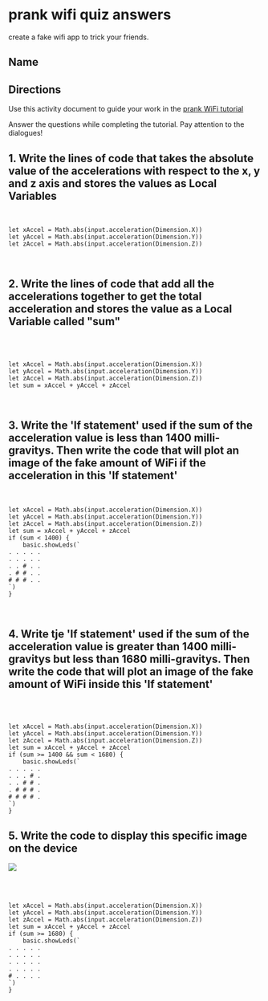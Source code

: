# prank wifi quiz answers

create a fake wifi app to trick your friends.

## Name

## Directions

Use this activity document to guide your work in the [prank WiFi tutorial](/lessons/prank-wifi/tutorial)

Answer the questions while completing the tutorial. Pay attention to the dialogues!

## 1. Write the lines of code that takes the absolute value of the accelerations with respect to the x, y and z axis and stores the values as Local Variables

<br/>

```blocks
let xAccel = Math.abs(input.acceleration(Dimension.X))
let yAccel = Math.abs(input.acceleration(Dimension.Y))
let zAccel = Math.abs(input.acceleration(Dimension.Z))
```

<br/>

## 2. Write the lines of code that add all the accelerations together to get the total acceleration and stores the value as a Local Variable called "sum"

<br/>

<br/>

```blocks
let xAccel = Math.abs(input.acceleration(Dimension.X))
let yAccel = Math.abs(input.acceleration(Dimension.Y))
let zAccel = Math.abs(input.acceleration(Dimension.Z))
let sum = xAccel + yAccel + zAccel
```

<br/>

## 3. Write the 'If statement' used if the sum of the acceleration value is less than 1400 milli-gravitys. Then write the code that will plot an image of the fake amount of WiFi if the acceleration in this 'If statement'

<br/>

```blocks
let xAccel = Math.abs(input.acceleration(Dimension.X))
let yAccel = Math.abs(input.acceleration(Dimension.Y))
let zAccel = Math.abs(input.acceleration(Dimension.Z))
let sum = xAccel + yAccel + zAccel
if (sum < 1400) {
    basic.showLeds(`
. . . . .
. . . . .
. . # . .
. # # . .
# # # . .
`)
}
```

<br/>

## 4. Write tje 'If statement' used if the sum of the acceleration value is greater than 1400 milli-gravitys but less than 1680 milli-gravitys. Then write the code that will plot an image of the fake amount of WiFi inside this 'If statement'

<br/>

<br/>

```blocks
let xAccel = Math.abs(input.acceleration(Dimension.X))
let yAccel = Math.abs(input.acceleration(Dimension.Y))
let zAccel = Math.abs(input.acceleration(Dimension.Z))
let sum = xAccel + yAccel + zAccel
if (sum >= 1400 && sum < 1680) {
    basic.showLeds(`
. . . . .
. . . # .
. . # # .
. # # # .
# # # # .
`)
}
```

## 5. Write the code to display this specific image on the device

![](/static/mb/lessons/prank-wifi-0.png)

<br/>

<br/>

```blocks
let xAccel = Math.abs(input.acceleration(Dimension.X))
let yAccel = Math.abs(input.acceleration(Dimension.Y))
let zAccel = Math.abs(input.acceleration(Dimension.Z))
let sum = xAccel + yAccel + zAccel
if (sum >= 1680) {
    basic.showLeds(`
. . . . .
. . . . .
. . . . .
. . . . .
# . . . .
`)
}
```

